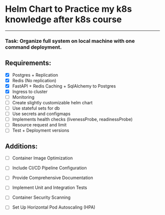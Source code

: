 # Helm Chart to Practice my k8s knowledge after k8s course

----

### Task: Organize full system on local machine with one command deployment.

## Requirements:
- [x] Postgres + Replication<br/>
- [x] Redis (No replication)<br/>
- [x] FastAPI + Redis Caching + SqlAlchemy to Postgres<br/>
- [x] Ingress to cluster<br/>
- [ ] Monitoring<br/>
- [ ] Create slightly customizable helm chart<br/>
- [ ] Use stateful sets for db<br/>
- [ ] Use secrets and configmaps<br/>
- [ ] Implements health checks (livenessProbe, readinessProbe)<br/>
- [ ] Resource request and limit<br/>
- [ ] Test + Deployment versions<br/>

## Additions:
- [ ] Container Image Optimization<br/>
- [ ] Include CI/CD Pipeline Configuration<br/>
- [ ] Provide Comprehensive Documentation<br/>
- [ ] Implement Unit and Integration Tests<br/>
- [ ] Container Security Scanning<br/>
- [ ] Set Up Horizontal Pod Autoscaling (HPA)<br/>


